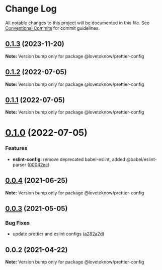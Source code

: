 # Change Log

All notable changes to this project will be documented in this file.
See [Conventional Commits](https://conventionalcommits.org) for commit guidelines.

## [0.1.3](https://github.com/LoveToKnow/lint/compare/@lovetoknow/prettier-config@0.1.2...@lovetoknow/prettier-config@0.1.3) (2023-11-20)

**Note:** Version bump only for package @lovetoknow/prettier-config





## [0.1.2](https://github.com/LoveToKnow/lint/compare/@lovetoknow/prettier-config@0.1.1...@lovetoknow/prettier-config@0.1.2) (2022-07-05)

**Note:** Version bump only for package @lovetoknow/prettier-config





## [0.1.1](https://github.com/LoveToKnow/lint/compare/@lovetoknow/prettier-config@0.1.0...@lovetoknow/prettier-config@0.1.1) (2022-07-05)

**Note:** Version bump only for package @lovetoknow/prettier-config





# [0.1.0](https://github.com/LoveToKnow/lint/compare/@lovetoknow/prettier-config@0.0.4...@lovetoknow/prettier-config@0.1.0) (2022-07-05)


### Features

* **eslint-config:** remove deprecated babel-eslint, added @babel/eslint-parser ([00042ec](https://github.com/LoveToKnow/lint/commit/00042ec9873018785f6c6ffe2bcde40ea05c84fd))





## [0.0.4](https://github.com/LoveToKnow/lint/compare/@lovetoknow/prettier-config@0.0.3...@lovetoknow/prettier-config@0.0.4) (2021-06-25)

**Note:** Version bump only for package @lovetoknow/prettier-config





## [0.0.3](https://github.com/LoveToKnow/lint/compare/@lovetoknow/prettier-config@0.0.2...@lovetoknow/prettier-config@0.0.3) (2021-05-05)


### Bug Fixes

* update prettier and eslint configs ([a282a2d](https://github.com/LoveToKnow/lint/commit/a282a2d99c5523d5b6ef50793b0b8de0246fec03))





## 0.0.2 (2021-04-22)

**Note:** Version bump only for package @lovetoknow/prettier-config
